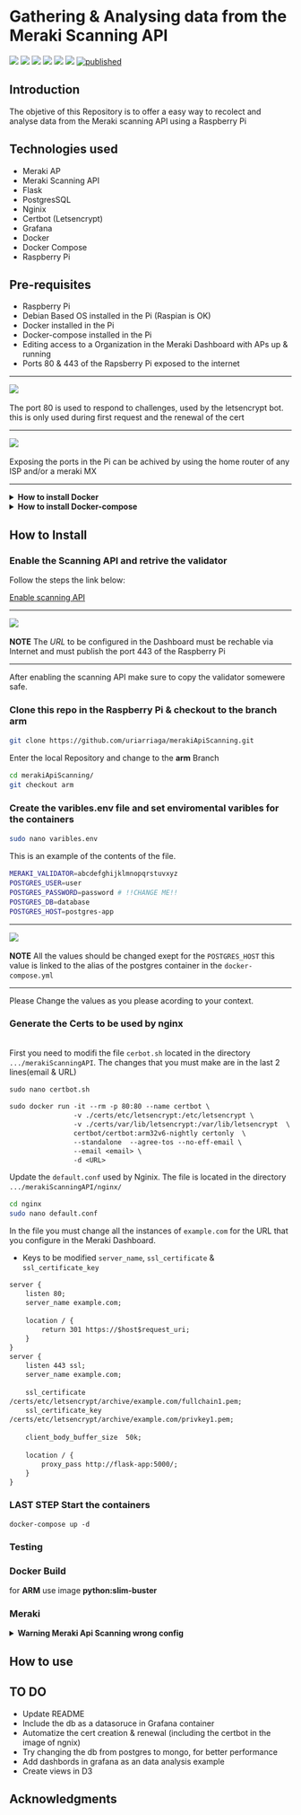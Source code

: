 # Gathering & Analysing data from the Meraki Scanning API
![](https://img.shields.io/badge/Docker-2CA5E0?style=for-the-badge&logo=docker&logoColor=white)
![](https://img.shields.io/badge/PostgreSQL-316192?style=for-the-badge&logo=postgresql&logoColor=white)
![](https://img.shields.io/badge/Python-FFD43B?style=for-the-badge&logo=python&logoColor=blue)
![](https://img.shields.io/badge/Flask-000000?style=for-the-badge&logo=flask&logoColor=white)
![](https://img.shields.io/badge/Grafana-F2F4F9?style=for-the-badge&logo=grafana&logoColor=orange&labelColor=F2F4F9)
![](https://img.shields.io/badge/Nginx-009639?style=for-the-badge&logo=nginx&logoColor=white)
[![published](https://static.production.devnetcloud.com/codeexchange/assets/images/devnet-published.svg)](https://developer.cisco.com/codeexchange/github/repo/uriarriaga/merakiApiScanning)

## Introduction
The objetive of this Repository is to offer a easy way to recolect and analyse data from the Meraki scanning API using a Raspberry Pi

## Technologies used
- Meraki AP
- Meraki Scanning API
- Flask
- PostgresSQL
- Nginix
- Certbot (Letsencrypt)
- Grafana
- Docker
- Docker Compose
- Raspberry Pi


## Pre-requisites 

- Raspberry Pi 
- Debian Based OS installed in the Pi (Raspian is OK)
- Docker  installed in the Pi
- Docker-compose  installed in the Pi
- Editing access to a Organization in the Meraki Dashboard with APs up & running 
- Ports 80 & 443 of the Rapsberry Pi exposed to the internet 

---
![](https://img.shields.io/badge/NOTE-yellow) 

The port 80 is used to respond to challenges, used by the letsencrypt bot.
this is only used during first request  and the renewal of the cert 

---

![](https://img.shields.io/badge/NOTE-yellow) 

Exposing the ports in the Pi can be achived by using the home router of any ISP and/or a meraki MX

---

<details><summary><b>How to install Docker</b></summary>

<p>Follows the steps detailed in the following link:
</p>

[Install Docker](https://docs.docker.com/engine/install/debian/#install-using-the-convenience-script)

</details>

<details><summary><b>How to install Docker-compose</b></summary>
<p>Follows the steps detailed in the following link:
</p>

[Install Docker Compose](https://docs.docker.com/compose/install/)
</details>

## How to Install

### Enable the Scanning API and retrive the validator 

Follow the steps the link below:

[Enable scanning API](https://developer.cisco.com/meraki/scanning-api/#!enable-scanning-api) 

- - - 

![](https://img.shields.io/badge/NOTE-yellow) 

**NOTE** The *URL* to be configured in the Dashboard must be rechable via Internet and must publish the port 443 of the Raspberry Pi 

- - - 
After enabling the scanning API make sure to copy the validator somewere safe. 



### Clone this repo in the Raspberry Pi & checkout to the branch **arm**
``` bash
git clone https://github.com/uriarriaga/merakiApiScanning.git
```
Enter the local Repository and change to the **arm** Branch
``` bash 
cd merakiApiScanning/
git checkout arm
```
### Create the varibles.env file and set enviromental varibles for the containers 

``` bash
sudo nano varibles.env
```
This is an example of the contents of the file.
```bash
MERAKI_VALIDATOR=abcdefghijklmnopqrstuvxyz
POSTGRES_USER=user
POSTGRES_PASSWORD=password # !!CHANGE ME!! 
POSTGRES_DB=database
POSTGRES_HOST=postgres-app
```
- - -

![](https://img.shields.io/badge/NOTE-yellow)

**NOTE** All the values should be changed exept for the `POSTGRES_HOST` this value is linked to the alias of the postgres container in the `docker-compose.yml`

- - -

Please Change the values as you please acording to your context.

### Generate the Certs to be used by nginx

<br>First you need to modifi the file `cerbot.sh` located in the directory `.../merakiScanningAPI`. The changes that you must make are in the last 2 lines(email & URL) 
```
sudo nano certbot.sh
```
```
sudo docker run -it --rm -p 80:80 --name certbot \
                -v ./certs/etc/letsencrypt:/etc/letsencrypt \
                -v ./certs/var/lib/letsencrypt:/var/lib/letsencrypt  \
                certbot/certbot:arm32v6-nightly certonly  \
                --standalone  --agree-tos --no-eff-email \
                --email <email> \
                -d <URL>
```
Update the `default.conf` used by Nginix. The file is located in the directory 
`.../merakiScanningAPI/nginx/`

``` bash
cd nginx
sudo nano default.conf
```
In the file you must change  all the instances of `example.com`  for the URL that you configure in the Meraki Dashboard. 
- Keys to be modified `server_name`, `ssl_certificate` & `ssl_certificate_key`
``` 
server {
    listen 80;
    server_name example.com;

    location / {
        return 301 https://$host$request_uri;
    }
}
server {
    listen 443 ssl;
    server_name example.com;

    ssl_certificate     /certs/etc/letsencrypt/archive/example.com/fullchain1.pem;
    ssl_certificate_key /certs/etc/letsencrypt/archive/example.com/privkey1.pem;

    client_body_buffer_size  50k;

    location / {
        proxy_pass http://flask-app:5000/;
    }
}
```
### **LAST STEP** Start the containers
```
docker-compose up -d
```

### Testing

### Docker Build
for **ARM** use image **python:slim-buster**

### Meraki
<details><summary><b>Warning Meraki Api Scanning wrong config</b></summary>

![Config in meraki dashboard](images/exampleConfigMeraki.png)
</details>

## How to use

## TO DO
- Update README
- Include the db as a datasoruce in Grafana container
- Automatize the cert creation & renewal (including the certbot in the image of ngnix)
- Try changing the db from postgres to mongo, for better performance 
- Add dashbords in grafana as an data analysis example
- Create views in D3 

## Acknowledgments